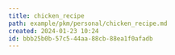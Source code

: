 ```yaml
---
title: chicken_recipe
path: example/pkm/personal/chicken_recipe.md
created: 2024-01-23 10:24
id: bbb25b0b-57c5-44aa-88cb-88ea1f0afadb
---
```

